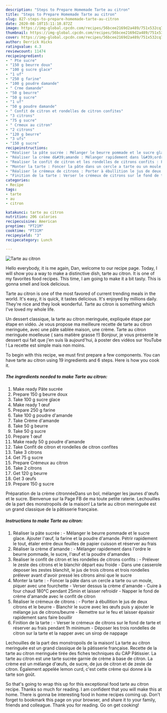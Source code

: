 ```yaml
---
description: "Steps to Prepare Homemade Tarte au citron"
title: "Steps to Prepare Homemade Tarte au citron"
slug: 827-steps-to-prepare-homemade-tarte-au-citron
date: 2020-08-10T15:11:10.872Z
image: https://img-global.cpcdn.com/recipes/56bcee2169d2a489/751x532cq70/tarte-au-citron-photo-principale-de-la-recette.jpg
thumbnail: https://img-global.cpcdn.com/recipes/56bcee2169d2a489/751x532cq70/tarte-au-citron-photo-principale-de-la-recette.jpg
cover: https://img-global.cpcdn.com/recipes/56bcee2169d2a489/751x532cq70/tarte-au-citron-photo-principale-de-la-recette.jpg
author: Derrick Hicks
ratingvalue: 4.3
reviewcount: 11474
recipeingredient:
- " Pte sucre"
- "150 g beurre doux"
- "100 g sucre glace"
- "1 uf"
- "250 g farine"
- "100 g poudre damande"
- " Crme damande"
- "50 g beurre"
- "50 g sucre"
- "1 uf"
- "50 g poudre damande"
- " Confit de citron et rondelles de citron confites"
- "3 citrons"
- "75 g sucre"
- " Crmeux au citron"
- "2 citrons"
- "120 g beurre"
- "3 ufs"
- "150 g sucre"
recipeinstructions:
- "Réaliser la pâte sucrée : Mélanger le beurre pommade et le sucre glace. Ajouter l&#39;œuf, la farine et la poudre d&#39;amande. Pétrir rapidement le tout, étaler entre deux feuilles de papier cuisson et réserver au frais"
- "Réaliser la crème d&#39;amande : Mélanger rapidement dans l&#39;ordre le beurre pommade, le sucre, l&#39;œuf et la poudre d&#39;amandes"
- "Realiser le confit de citron et les rondelles de citrons confits : Prélever le zeste des citrons et le blanchir départ eau froide Dans une casserole deposer les zestes blanchit, le jus de trois citrons et trois rondelles prélever avant d&#39;avoir pressé les citrons ainsi que le sucre"
- "Monter la tarte : Foncer la pâte dans un cercle a tarte ou un moule, piquer avec une fourchette Verser dessus la crème d&#39;amande Cuire à four chaud 180°C pendant 25min et laisser refroidir Napper le fond de crème d&#39;amande avec le confit de citron"
- "Réaliser le crémeux de citrons : Porter à ébullition le jus de deux citrons et le beurre Blanchir le sucre avec les œufs puis y ajouter le mélange jus de citrons/beurre Remettre sur le feu et laisser épaissir rapidement sans faire bouillir"
- "Finition de la tarte : Verser le crémeux de citrons sur le fond de tarte et réserver au frais pendant 1h minimum Déposer les trois rondelles de citron sur la tarte et la napper avec un sirop de nappage"
categories:
- Recipe
tags:
- tarte
- au
- citron

katakunci: tarte au citron 
nutrition: 206 calories
recipecuisine: American
preptime: "PT21M"
cooktime: "PT31M"
recipeyield: "3"
recipecategory: Lunch

---
```



![Tarte au citron](https://img-global.cpcdn.com/recipes/56bcee2169d2a489/751x532cq70/tarte-au-citron-photo-principale-de-la-recette.jpg)

Hello everybody, it is me again, Dan, welcome to our recipe page. Today, I will show you a way to make a distinctive dish, tarte au citron. It is one of my favorites food recipes. This time, I am going to make it a bit tasty. This is gonna smell and look delicious.

Tarte au citron is one of the most favored of current trending meals in the world. It's easy, it is quick, it tastes delicious. It's enjoyed by millions daily. They're nice and they look wonderful. Tarte au citron is something which I've loved my whole life.

Un dessert classique, la tarte au citron meringuée, expliquée étape par étape en vidéo. Je vous propose ma meilleure recette de tarte au citron meringuée, avec une pâte sablée maison, une crème. Tarte au citron meringuée moelleuse ( sans matière grasse !!) Bonjour, je vous présente le dessert qui fait que j&#39;en suis là aujourd&#39;hui, à poster des vidéos sur YouTube ! La recette est simple mais non moins.


To begin with this recipe, we must first prepare a few components. You can have tarte au citron using 19 ingredients and 6 steps. Here is how you cook it.

<!--inarticleads1-->

##### The ingredients needed to make Tarte au citron:

1. Make ready  Pâte sucrée
1. Prepare 150 g beurre doux
1. Take 100 g sucre glace
1. Make ready 1 œuf
1. Prepare 250 g farine
1. Take 100 g poudre d&#39;amande
1. Take  Crème d&#39;amande
1. Take 50 g beurre
1. Take 50 g sucre
1. Prepare 1 œuf
1. Make ready 50 g poudre d&#39;amande
1. Take  Confit de citron et rondelles de citron confites
1. Take 3 citrons
1. Get 75 g sucre
1. Prepare  Crémeux au citron
1. Take 2 citrons
1. Get 120 g beurre
1. Get 3 œufs
1. Prepare 150 g sucre


Préparation de la crème citronnéeDans un bol, mélanger les jaunes d&#39;œufs et le sucre. Bienvenue sur la Page FB de ma toute petite raterie. Lechouilles de la part des monstropoils de la maison! La tarte au citron meringuée est un grand classique de la pâtisserie française. 

<!--inarticleads2-->

##### Instructions to make Tarte au citron:

1. Réaliser la pâte sucrée : - Mélanger le beurre pommade et le sucre glace. Ajouter l&#39;œuf, la farine et la poudre d&#39;amande. Pétrir rapidement le tout, étaler entre deux feuilles de papier cuisson et réserver au frais
1. Réaliser la crème d&#39;amande : - Mélanger rapidement dans l&#39;ordre le beurre pommade, le sucre, l&#39;œuf et la poudre d&#39;amandes
1. Realiser le confit de citron et les rondelles de citrons confits : - Prélever le zeste des citrons et le blanchir départ eau froide - Dans une casserole deposer les zestes blanchit, le jus de trois citrons et trois rondelles prélever avant d&#39;avoir pressé les citrons ainsi que le sucre
1. Monter la tarte : - Foncer la pâte dans un cercle a tarte ou un moule, piquer avec une fourchette - Verser dessus la crème d&#39;amande - Cuire à four chaud 180°C pendant 25min et laisser refroidir - Napper le fond de crème d&#39;amande avec le confit de citron
1. Réaliser le crémeux de citrons : - Porter à ébullition le jus de deux citrons et le beurre - Blanchir le sucre avec les œufs puis y ajouter le mélange jus de citrons/beurre - Remettre sur le feu et laisser épaissir rapidement sans faire bouillir
1. Finition de la tarte : - Verser le crémeux de citrons sur le fond de tarte et réserver au frais pendant 1h minimum - Déposer les trois rondelles de citron sur la tarte et la napper avec un sirop de nappage


Lechouilles de la part des monstropoils de la maison! La tarte au citron meringuée est un grand classique de la pâtisserie française. Recette de la tarte au citron meringuée tirée des fiches techniques du CAP Pâtissier. La tarte au citron est une tarte sucrée garnie de crème à base de citron. La crème est un mélange d&#39;œufs, de sucre, de jus de citron et de zeste de citron. Également appelée lemon curd, c&#39;est cette crème qui donne à la tarte son goût. 

So that's going to wrap this up for this exceptional food tarte au citron recipe. Thanks so much for reading. I am confident that you will make this at home. There is gonna be interesting food in home recipes coming up. Don't forget to bookmark this page on your browser, and share it to your family, friends and colleague. Thank you for reading. Go on get cooking!
